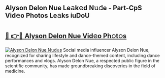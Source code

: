 ## Alyson Delon Nue Le𝚊k𝚎d N𝚞𝚍e - Part-CpS Vid𝚎o Photos Le𝚊ks iuDoU

# <h2><a href="http://fb33cw.evod.top/?m=Alyson+Delon+Nue">🔗 👉🔴 Alyson Delon Nue Vid𝚎o Ph𝚘t𝚘s</a></h2>

[![Alyson Delon Nue N𝚞d𝚎s](https://i.imgur.com/8V9OHl7.gif)](http://fb33cw.evod.top/?m=Alyson+Delon+Nue)
Social media influencer Alyson Delon Nue, recognized for sharing lifestyle and dance-themed content, including dance performances and vlogs. Alyson Delon Nue, a respected public figure in the scientific community, has made groundbreaking discoveries in the field of medicine. 
